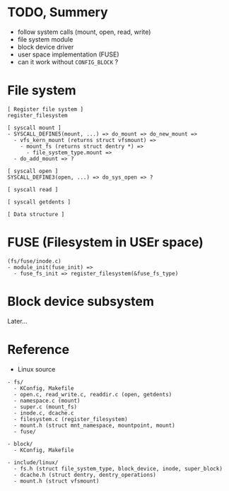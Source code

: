 <!--
{
  "title": "File system",
  "date": "2017-04-10T21:09:50+09:00",
  "category": "",
  "tags": ["linux"],
  "draft": true
}
-->

# TODO, Summery

- follow system calls (mount, open, read, write)
- file system module
- block device driver
- user space implementation (FUSE)
- can it work without `CONFIG_BLOCK` ?


# File system

```
[ Register file system ]
register_filesystem

[ syscall mount ]
- SYSCALL_DEFINE5(mount, ...) => do_mount => do_new_mount =>
  - vfs_kern_mount (returns struct vfsmount) =>
    - mount_fs (returns struct dentry *) =>
      - file_system_type.mount =>
  - do_add_mount => ?

[ syscall open ]
SYSCALL_DEFINE3(open, ...) => do_sys_open => ?

[ syscall read ]

[ syscall getdents ]

[ Data structure ]
```

# FUSE (Filesystem in USEr space)

```
(fs/fuse/inode.c)
- module_init(fuse_init) =>
  - fuse_fs_init => register_filesystem(&fuse_fs_type)
```

# Block device subsystem

Later...

# Reference

- Linux source

```
- fs/
  - KConfig, Makefile
  - open.c, read_write.c, readdir.c (open, getdents)
  - namespace.c (mount)
  - super.c (mount_fs)
  - inode.c, dcache.c
  - filesystem.c (register_filesystem)
  - mount.h (struct mnt_namespace, mountpoint, mount)
  - fuse/

- block/
  - KConfig, Makefile

- include/linux/
  - fs.h (struct file_system_type, block_device, inode, super_block)
  - dcache.h (struct dentry, dentry_operations)
  - mount.h (struct vfsmount)
```
